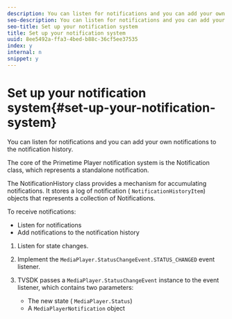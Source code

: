 ```yaml
---
description: You can listen for notifications and you can add your own notifications to the notification history.
seo-description: You can listen for notifications and you can add your own notifications to the notification history.
seo-title: Set up your notification system
title: Set up your notification system
uuid: 8ee5492a-ffa3-4bed-b88c-36cf5ee37535
index: y
internal: n
snippet: y
---
```


# Set up your notification system{#set-up-your-notification-system}

You can listen for notifications and you can add your own notifications to the notification history.

 The core of the Primetime Player notification system is the Notification class, which represents a standalone notification.

The NotificationHistory class provides a mechanism for accumulating notifications. It stores a log of notification ( `NotificationHistoryItem`) objects that represents a collection of Notifications.

To receive notifications:

* Listen for notifications 
* Add notifications to the notification history

1. Listen for state changes.
1. Implement the `MediaPlayer.StatusChangeEvent.STATUS_CHANGED` event listener.
1. TVSDK passes a `MediaPlayer.StatusChangeEvent` instance to the event listener, which contains two parameters:

    * The new state ( `MediaPlayer.Status`) 
    * A `MediaPlayerNotification` object

